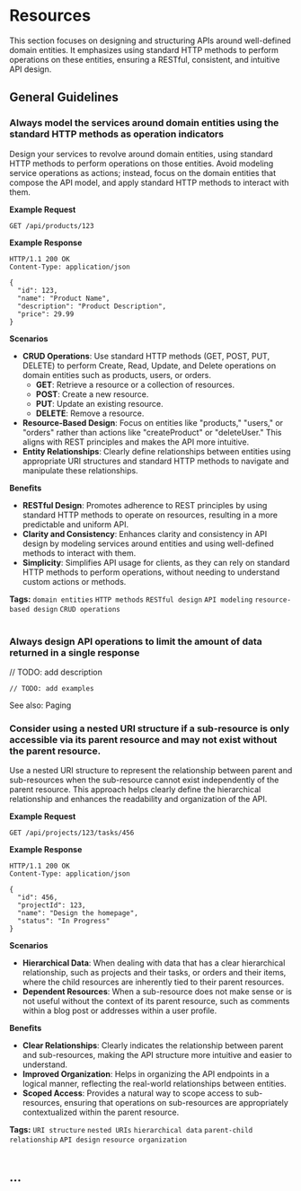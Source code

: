 # Resources
This section focuses on designing and structuring APIs around well-defined domain entities. It emphasizes using standard HTTP
methods to perform operations on these entities, ensuring a RESTful, consistent, and intuitive API design.

## General Guidelines


### Always model the services around domain entities using the standard HTTP methods as operation indicators
Design your services to revolve around domain entities, using standard HTTP methods to perform operations on those
entities. Avoid modeling service operations as actions; instead, focus on the domain entities that compose the
API model, and apply standard HTTP methods to interact with them.

**Example Request**
```http
GET /api/products/123
```

**Example Response**
```http
HTTP/1.1 200 OK
Content-Type: application/json

{
  "id": 123,
  "name": "Product Name",
  "description": "Product Description",
  "price": 29.99
}
```

**Scenarios**
- **CRUD Operations**: Use standard HTTP methods (GET, POST, PUT, DELETE) to perform Create, Read, Update, and Delete operations on domain entities such as products, users, or orders.
  - **GET**: Retrieve a resource or a collection of resources.
  - **POST**: Create a new resource.
  - **PUT**: Update an existing resource.
  - **DELETE**: Remove a resource.
- **Resource-Based Design**: Focus on entities like "products," "users," or "orders" rather than actions like "createProduct" or "deleteUser." This aligns with REST principles and makes the API more intuitive.
- **Entity Relationships**: Clearly define relationships between entities using appropriate URI structures and standard HTTP methods to navigate and manipulate these relationships.

**Benefits**
- **RESTful Design**: Promotes adherence to REST principles by using standard HTTP methods to operate on resources, resulting in a more predictable and uniform API.
- **Clarity and Consistency**: Enhances clarity and consistency in API design by modeling services around entities and using well-defined methods to interact with them.
- **Simplicity**: Simplifies API usage for clients, as they can rely on standard HTTP methods to perform operations, without needing to understand custom actions or methods.

**Tags:** `domain entities` `HTTP methods` `RESTful design` `API modeling` `resource-based design` `CRUD operations`
<br><br>


### Always design API operations to limit the amount of data returned in a single response

// TODO: add description

```http
// TODO: add examples
```

See also: Paging
<br>


### Consider using a nested URI structure if a sub-resource is only accessible via its parent resource and may not exist without the parent resource.
Use a nested URI structure to represent the relationship between parent and sub-resources when the sub-resource cannot
exist independently of the parent resource. This approach helps clearly define the hierarchical relationship and enhances
the readability and organization of the API.

**Example Request**
```http
GET /api/projects/123/tasks/456
```

**Example Response**
```http
HTTP/1.1 200 OK
Content-Type: application/json

{
  "id": 456,
  "projectId": 123,
  "name": "Design the homepage",
  "status": "In Progress"
}
```

**Scenarios**
- **Hierarchical Data**: When dealing with data that has a clear hierarchical relationship, such as projects and their tasks, or orders and their items, where the child resources are inherently tied to their parent resources.
- **Dependent Resources**: When a sub-resource does not make sense or is not useful without the context of its parent resource, such as comments within a blog post or addresses within a user profile.

**Benefits**
- **Clear Relationships**: Clearly indicates the relationship between parent and sub-resources, making the API structure more intuitive and easier to understand.
- **Improved Organization**: Helps in organizing the API endpoints in a logical manner, reflecting the real-world relationships between entities.
- **Scoped Access**: Provides a natural way to scope access to sub-resources, ensuring that operations on sub-resources are appropriately contextualized within the parent resource.

**Tags:** `URI structure` `nested URIs` `hierarchical data` `parent-child relationship` `API design` `resource organization`
<br><br>



## ...